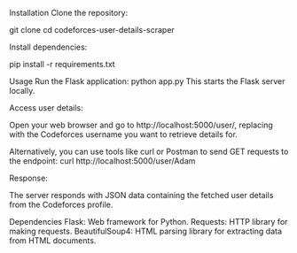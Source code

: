Installation
Clone the repository:

git clone <repository-url>
cd codeforces-user-details-scraper


Install dependencies:

pip install -r requirements.txt


Usage
Run the Flask application:
python app.py
This starts the Flask server locally.

Access user details:

Open your web browser and go to http://localhost:5000/user/<username>, replacing <username> with the Codeforces username you want to retrieve details for.

Alternatively, you can use tools like curl or Postman to send GET requests to the endpoint:
curl http://localhost:5000/user/Adam


Response:

The server responds with JSON data containing the fetched user details from the Codeforces profile.

Dependencies
Flask: Web framework for Python.
Requests: HTTP library for making requests.
BeautifulSoup4: HTML parsing library for extracting data from HTML documents.
